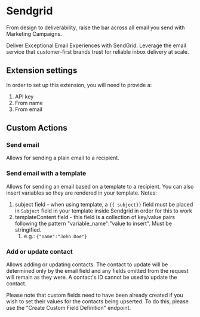 # Sendgrid

From design to deliverability, raise the bar across all email you send with Marketing Campaigns.

Deliver Exceptional Email Experiences with SendGrid. Leverage the email service that customer-first brands trust for reliable inbox delivery at scale.

## Extension settings

In order to set up this extension, you will need to provide a:

1. API key
2. From name
3. From email

## Custom Actions

### Send email

Allows for sending a plain email to a recipient.

### Send email with a template

Allows for sending an email based on a template to a recipient. You can also insert variables so they are rendered in your template. Notes:

1. subject field - when using template, a `{{ subject}}` field must be placed in `Subject` field in your template inside Sendgrid in order for this to work
2. templateContent field - this field is a collection of key/value pairs following the pattern "variable_name":"value to insert". Must be stringified.
   1. e.g.: `{"name":"John Doe"}`

### Add or update contact

Allows adding or updating contacts. The contact to update will be determined only by the email field and any fields omitted from the request will remain as they were. A contact's ID cannot be used to update the contact.

Please note that custom fields need to have been already created if you wish to set their values for the contacts being upserted. To do this, please use the "Create Custom Field Definition" endpoint.
